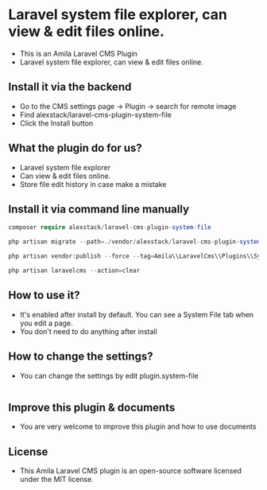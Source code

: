 # Laravel system file explorer, can view & edit files online.

-   This is an Amila Laravel CMS Plugin
-   Laravel system file explorer, can view & edit files online.

## Install it via the backend

-   Go to the CMS settings page -> Plugin -> search for remote image
-   Find alexstack/laravel-cms-plugin-system-file
-   Click the Install button

## What the plugin do for us?

-   Laravel system file explorer
-   Can view & edit files online.
-   Store file edit history in case make a mistake

## Install it via command line manually

```php
composer require alexstack/laravel-cms-plugin-system-file

php artisan migrate --path=./vendor/alexstack/laravel-cms-plugin-system-file/src/database/migrations

php artisan vendor:publish --force --tag=Amila\\LaravelCms\\Plugins\\SystemFile\\LaravelCmsPluginServiceProvider

php artisan laravelcms --action=clear

```

## How to use it?

-   It's enabled after install by default. You can see a System File tab when you edit a page.
-   You don't need to do anything after install

## How to change the settings?

-   You can change the settings by edit plugin.system-file

```json

```

## Improve this plugin & documents

-   You are very welcome to improve this plugin and how to use documents

## License

-   This Amila Laravel CMS plugin is an open-source software licensed under the MIT license.
